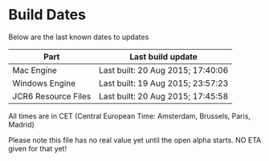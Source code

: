 # Build Dates

Below are the last known dates to updates

Part | Last build update
-----|-----
Mac Engine | Last built: 20 Aug 2015; 17:40:06
Windows Engine | Last built: 19 Aug 2015; 23:57:23
JCR6 Resource Files | Last built: 20 Aug 2015; 17:45:58
All times are in CET (Central European Time: Amsterdam, Brussels, Paris, Madrid)


Please note this file has no real value yet until the open alpha starts. NO ETA given for that yet!
